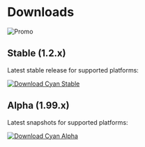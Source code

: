 # Downloads

![Promo](https://github.com/rodlie/cyan/raw/master/docs/images/cyan-promo-04.png)

## Stable (1.2.x)

Latest stable release for supported platforms:

[![Download Cyan Stable](https://a.fsdn.com/con/app/sf-download-button)](https://sourceforge.net/projects/prepress/files/1.2.1)

## Alpha (1.99.x)

Latest snapshots for supported platforms:

[![Download Cyan Alpha](https://a.fsdn.com/con/app/sf-download-button)](https://sourceforge.net/projects/prepress/files/builds)
